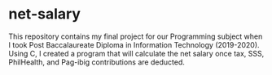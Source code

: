 # net-salary

This repository contains my final project for our Programming subject when I took Post Baccalaureate Diploma in Information Technology (2019-2020).
Using C, I created a program that will calculate the net salary once tax, SSS, PhilHealth, and Pag-ibig contributions are deducted.
